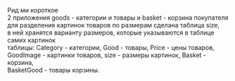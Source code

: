 Рид ми короткое<br>
2 приложения goods - категории и товары и basket - корзина покупателя<br>
для разделения картинок товаров по размерам сделана таблица size,<br>
в ней хранятся варианту размеров, которые указываются в таблице самих картинок<br>
таблицы: Category - категории, Good - товары, Price - цены товаров,<br>
GoodImage - картинки товаров, size - размеры картинок, Basket - корзина,<br>
BasketGood - товары корзины.